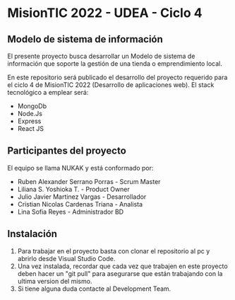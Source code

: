 # MisionTIC 2022 - UDEA - Ciclo 4

## Modelo de sistema de información 

El presente proyecto busca desarrollar un Modelo de sistema de información que soporte la gestión de una tienda o emprendimiento local.

En este repositorio será publicado el desarrollo del proyecto requerido para el ciclo 4 de MisionTIC 2022 (Desarrollo de aplicaciones web).  El stack tecnológico a emplear será:

- MongoDb
- Node.Js
- Express
- React JS

## Participantes del proyecto
El equipo se llama NUKAK y está conformado por: 

- Ruben Alexander Serrano Porras - Scrum Master
- Liliana S. Yoshioka T. - Product Owner
- Julio Javier Martinez Vargas - Desarrollador
- Cristian Nicolas Cardenas Triana - Analista
- Lina Sofia Reyes - Administrador BD

## Instalación

1. Para trabajar en el proyecto basta con clonar el repositorio al pc y abrirlo desde Visual Studio Code.
2. Una vez instalada, recordar que cada vez que trabajen en este proyecto deben hacer un "git pull" para asegurarse que están trabajando con la ultima version del mismo.
3. Si tiene alguna duda contacte al Development Team.
